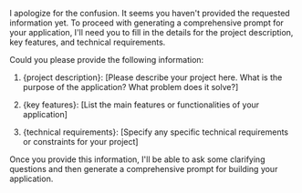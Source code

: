I apologize for the confusion. It seems you haven't provided the requested information yet. To proceed with generating a comprehensive prompt for your application, I'll need you to fill in the details for the project description, key features, and technical requirements. 

Could you please provide the following information:

1. {project description}: 
   [Please describe your project here. What is the purpose of the application? What problem does it solve?]

2. {key features}: 
   [List the main features or functionalities of your application]

3. {technical requirements}: 
   [Specify any specific technical requirements or constraints for your project]

Once you provide this information, I'll be able to ask some clarifying questions and then generate a comprehensive prompt for building your application.